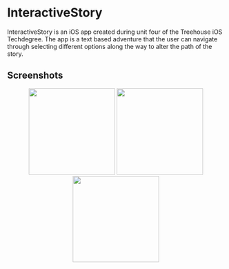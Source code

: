 # InteractiveStory

InteractiveStory is an iOS app created during unit four of the Treehouse iOS Techdegree. The app is a text based adventure that the user can navigate through selecting different options along the way to alter the path of the story.

## Screenshots
<p align="center"><img src="https://i.imgur.com/k2XBpLx.png" width="200"> <img src="https://i.imgur.com/UVQ4Tv8.png" width="200"> <img src="https://i.imgur.com/xADWNUP.png" width="200"></p>
